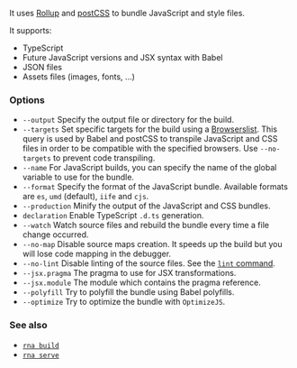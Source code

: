 It uses [Rollup](https://rollupjs.org/) and [postCSS](https://postcss.org/) to bundle JavaScript and style files.

It supports:
* TypeScript
* Future JavaScript versions and JSX syntax with Babel
* JSON files
* Assets files (images, fonts, ...)

### Options

* `--output` Specify the output file or directory for the build.
* `--targets` Set specific targets for the build using a [Browserslist](https://github.com/browserslist/browserslist). This query is used by Babel and postCSS to transpile JavaScript and CSS files in order to be compatible with the specified browsers. Use `--no-targets` to prevent code transpiling.
* `--name` For JavaScript builds, you can specify the name of the global variable to use for the bundle.
* `--format` Specify the format of the JavaScript bundle. Available formats are `es`, `umd` (default), `iife` and `cjs`.
* `--production` Minify the output of the JavaScript and CSS bundles.
* `declaration` Enable TypeScript `.d.ts` generation.
* `--watch` Watch source files and rebuild the bundle every time a file change occurred.
* `--no-map` Disable source maps creation. It speeds up the build but you will lose code mapping in the debugger.
* `--no-lint` Disable linting of the source files. See the [`lint` command](../lint/).
* `--jsx.pragma` The pragma to use for JSX transformations.
* `--jsx.module` The module which contains the pragma reference.
* `--polyfill` Try to polyfill the bundle using Babel polyfills.
* `--optimize` Try to optimize the bundle with `OptimizeJS`.

### See also

* [`rna build`](../build/)
* [`rna serve`](../serve/)

